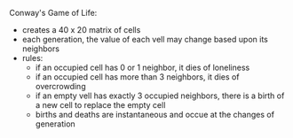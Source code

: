 Conway's Game of Life:
 - creates a 40 x 20 matrix of cells
 - each generation, the value of each vell may change based upon its neighbors
 - rules:
	- if an occupied cell has 0 or 1 neighbor, it dies of loneliness
	- if an occupied cell has more than 3 neighbors, it dies of overcrowding
	- if an empty vell has exactly 3 occupied neighbors, there is a birth of a new cell to replace the empty cell
	- births and deaths are instantaneous and occue at the changes of generation